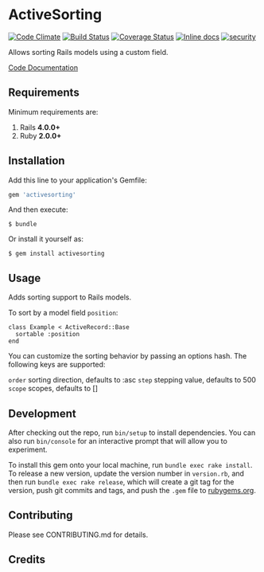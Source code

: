 # ActiveSorting
[![Code Climate](https://codeclimate.com/github/owahab/active_sorting/badges/gpa.svg)](https://codeclimate.com/github/owahab/active_sorting)
[![Build Status](https://travis-ci.org/owahab/active_sorting.svg?branch=master)](https://travis-ci.org/owahab/active_sorting)
[![Coverage Status](https://coveralls.io/repos/github/owahab/active_sorting/badge.svg?branch=master)](https://coveralls.io/github/owahab/active_sorting?branch=master)
[![Inline docs](http://inch-ci.org/github/owahab/active_sorting.svg?branch=master)](http://inch-ci.org/github/owahab/active_sorting)
[![security](https://hakiri.io/github/owahab/active_sorting/master.svg)](https://hakiri.io/github/owahab/active_sorting/master)

Allows sorting Rails models using a custom field.

[Code Documentation](http://www.rubydoc.info/github/owahab/activesorting)

## Requirements

Minimum requirements are:

1. Rails __4.0.0+__
2. Ruby __2.0.0+__


## Installation

Add this line to your application's Gemfile:

```ruby
gem 'activesorting'
```

And then execute:

    $ bundle

Or install it yourself as:

    $ gem install activesorting

## Usage

Adds sorting support to Rails models.

To sort by a model field `position`:

    class Example < ActiveRecord::Base
      sortable :position
    end

You can customize the sorting behavior by
passing an options hash. The following keys are supported:

  `order` sorting direction, defaults to :asc
  `step` stepping value, defaults to 500
  `scope` scopes, defaults to []

## Development

After checking out the repo, run `bin/setup` to install dependencies. You can also run `bin/console` for an interactive prompt that will allow you to experiment.

To install this gem onto your local machine, run `bundle exec rake install`. To release a new version, update the version number in `version.rb`, and then run `bundle exec rake release`, which will create a git tag for the version, push git commits and tags, and push the `.gem` file to [rubygems.org](https://rubygems.org).

## Contributing

Please see CONTRIBUTING.md for details.

## Credits
